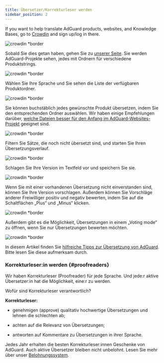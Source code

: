 ```yaml
---
title: Übersetzer/Korrekturleser werden
sidebar_position: 2
---
```


If you want to help translate AdGuard products, websites, and Knowledge Bases, go to [Crowdin](https://crowdin.com/) and sign up/log in there.

![crowdin *border](https://cdn.adtidy.org/public/Adguard/kb/en/ag-translations/main-screen.png)

Sobald Sie dies getan haben, gehen Sie zu [unserer Seite](https://crowdin.com/profile/adguard/). Sie werden AdGuard-Projekte sehen, jedes mit Ordnern für verschiedene Produktstrings.

![crowdin *border](https://cdn.adtidy.org/public/Adguard/kb/en/ag-translations/projects.png)

Wählen Sie Ihre Sprache und Sie sehen die Liste der verfügbaren Produktordner.

![crowdin *border](https://cdn.adtidy.org/public/Adguard/kb/en/ag-translations/languages.png)

Sie können buchstäblich jedes gewünschte Produkt übersetzen, indem Sie den entsprechenden Ordner auswählen. Wir haben einige Empfehlungen darüber, [welche Dateien besser für den Anfang im AdGuard-Websites-Projekt](../translation-priority) geeignet sind.

![crowdin *border](https://cdn.adtidy.org/public/Adguard/kb/en/ag-translations/folders.png)

Filtern Sie Sätze, die noch nicht übersetzt sind, und starten Sie Ihren Übersetzungsverlauf.

![crowdin *border](https://cdn.adtidy.org/public/Adguard/kb/en/ag-translations/filter.png)

Schlagen Sie Ihre Version im Textfeld vor und speichern Sie sie.

![crowdin *border](https://cdn.adtidy.org/public/Adguard/kb/en/ag-translations/text-box.png)

Wenn Sie mit einer vorhandenen Übersetzung nicht einverstanden sind, können Sie Ihre Version vorschlagen. Außerdem können Sie Vorschläge anderer Freiwilliger positiv und negativ bewerten, indem Sie auf die Schaltflächen „Plus“ und „Minus“ klicken.

![crowdin *border](https://cdn.adtidy.org/public/Adguard/kb/en/ag-translations/vote.png)

Außerdem gibt es die Möglichkeit, Übersetzungen in einem „Voting mode“ zu öffnen, wenn Sie nur Übersetzungen bewerten möchten.

![crowdin *border](https://cdn.adtidy.org/public/Adguard/kb/en/ag-translations/mode.png)

In diesem Artikel finden Sie [hilfreiche Tipps zur Übersetzung von AdGuard](../guidelines). Bitte lesen Sie diese aufmerksam durch.

### Korrekturleser:in werden {#proofreaders}

Wir haben Korrekturleser (Proofreader) für jede Sprache. Und jede:r aktive Übersetzer:in hat die Möglichkeit, eine:r zu werden.

Wofür sind Korrekturleser verantwortlich?

**Korrekturleser:**

- genehmigen (approve) qualitativ hochwertige Übersetzungen und lehnen die schlechten ab;

- achten auf die Relevanz von Übersetzungen;

- antworten auf Kommentare zu Übersetzungen in ihrer Sprache.

Jedes Jahr erhalten die besten Korrekturleser:innen Geschenke von AdGuard. Auch aktive Übersetzer bleiben nicht unbelohnt. Lesen Sie mehr über unser [Belohnungssystem](../rewards).

